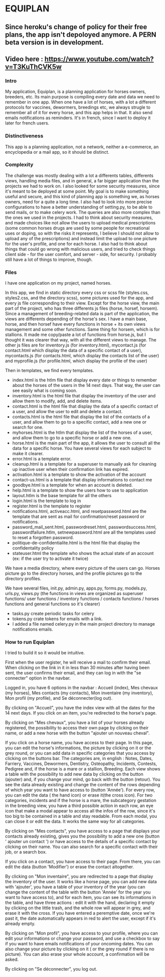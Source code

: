 # EQUIPLAN

## Since heroku's change of policy for their free plans, the app isn't depoloyed anymore. A PERN beta version is in development.
## Video here : https://www.youtube.com/watch?v=T3KuThCVK5w

### Intro
My application, Equiplan, is a planning application for horses owners, breeders, etc. Its main purpose is compiling every date and data we need to remember in one app. When one have a lot of horses, with a lot a different protocols for vaccines, dewormers, breedings etc, we always strugle to remember all of it for every horse, and this app helps in that. It also send emails notifications as reminders. It's in french, since I want to deploy it later for french users.


### Distinctiveness
This app is a planning application, not a network, neither a e-commerce, an encyclopedia or a mail app, so it should be distinct.


### Complexity
The challenge was mostly dealing with a lot a differents tables, differents views, handling media files, and in general, a far bigger application than the projects we had to work on. I also looked for some security measures, since it's meant to be deployed at some point. My goal is to make something useful and secure, and this kind of planning app is something we, as horses owners, need for a quite a long time. 
I also had to look into more precise configurations to have a better understanding of setting.py, to be able to send mails, or to make celery work. The queries are also more complex than the ones we used in the projects. I had to think about security measures, and made choices like not allow the users to upload medical prescriptions (some common horses drugs are used by some people for recreational uses or doping, so with the risks it represents, I believe I should not allow to upload any of the prescriptions) and instead limit the upload to one picture for the user's profile, and one for each horse. I also had to think about things that could go wrong with malicious users, and tried to check things client side - for the user comfort, and server - side, for security. I probably still have a lot of things to improve, though.


### Files
I have one application on my project, named horses.

In this app, we find in static directory every css or scss file (styles.css, styles2.css, and the directory scss), some pictures used for the app, and every js file corresponding to their view. 
Except for the horse view, the main part of the project, who has three differents js files (horse, horsef, horsem). Since a management of breeding-related data is part of the application, the views are differents depending of the horse's sex. I have a main base, horse, and then horsef have every functions in horse + its own views management and some other functions. Same thing for horsem, which is for stallions. It made me copy/paste a lot of functions from horse.js, but I thought it was clearer that way, with all the different views to manage.
The other js files are for inventory.js (for inventory.html), mycontact.js (for contact.html which display the data of a specific contact of a user), mycontacts.js (for contacts.html, which display the contacts list of the user) and myprofile.js (for profile.html, which display the profile of the user)

Then in templates, we find every templates. 
- index.html is the htlm file that display every date or things to remember about the horses of the users in the 14 next days. That way, the user can see easily what is coming soon.
- inventory.html is the html file that display the inventory of the user and allow them to modify, add, and delete items.
- contact.html is the html file that display the data of a specific contact of a user, and allow the user to edit and delete a contact.
- contacts.html is the html file that display the list of the contacts of a user, and allow them to go to a specific contact, add a new one or search for one.
- myhorses.html is the htlm that display the list of the horses of a user, and allow them to go to a specific horse or add a new one. 
- horse.html is the main part of the app, it allows the user to consult all the data for a specific horse. You have several views for each subject to make it clearer.
- error.html is a template error.
- cleanup.html is a template for a superuser to manually ask for cleaning up inactive user when their confirmation link has expired.
- activation.html is a template to show the activation of the account
- contact-us.html is a template that display informations to contact me
- goodbye.html is a template for when an account is deleted.
- help.html is a template to show the users how to use to application
- layout.htlm is the base template for all the others
- login.html is the template to log in
- register.html is the template to register
- notifications.html, activeacc.html, and resetpassword.html are the template that are sent as mail for confirmation/reset password or notifications.
- password_mail_sent.html, passwordreset.html, passwordsuccess.html, passwordfailure.htlm, setnewpassword.html are all the templates used to reset a forgotten password.
- politique-de-confidentialite.html is the html file that display the confidentality policy
- stateuser.html the template who shows the actual state of an account (ex: if the user try to activate it twice)


We have a media directory, where every picture of the users can go. Horses picture go to the directory horses, and the profile pictures go to the directory profiles.

We have several files, init.py, admin.py, apps.py, forms.py, models.py, urls.py, views.py (the functions in views are organized as superuser functions/ user functions / inventory functions / contacts functions / horses functions and general functions so it's clearer)

- tasks.py create periodic tasks for celery 
- tokens.py crate tokens for emails with a link.
- I added a file named celery.py in the main project directory to manage notifications emails.



### How to run Equiplan

I tried to build it so it would be intuitive.

First when the user register, he will receive a mail to confirm their email. When clicking on the link in it in less than 30 minutes after having been sent, the user confirms their email, and they can log in with the "se connecter" option in the navbar.

Logged in, you have 6 options in the navbar : Accueil (index), Mes chevaux (my horses), Mes contacts (my contacts), Mon inventaire (my inventory), Mon profil (my profile), and Se déconnecter(log out).

By clicking on "Accueil", you have the index view with all the dates for the 14 next days. If you click on an item, you're redirected to the horse's page.

By clicking on "Mes chevaux", you have a list of your horses already registered, the possibility to access their own page by clicking on their name, or add a new horse with the button "ajouter un nouveau cheval". 

If you click on a horse name, you have access to their page. In this page, you can edit the horse's informations, the picture by clicking on it or the grey round, or you can add data in specific categories that you access by clicking on the buttons bar. The categories are, in english : Notes, Dates, Farriery, Vaccines, Dewormers, Dentistry, Ostéopathy, Incidents, Contests, Pedigree and, if the horse is a mare or a stallion, Breeding. Each view shows a table with the possibility to add new data by clicking on the button (ajouter) and, if you change your mind, go back with the button (retour). You see the data already existing and change the content of the rows depending of which year you want to have access to (button 'Année'). For every row, you can edit the data ( the hand icon) or erase it(the cross icon). For two categories, incidents and if the horse is a mare, the subcategory gestation in the breeding view, you have a third possible action in each row, an eye icon that make a modal appear to access all the infos of the row, since it's too big to be contained in a table and stay readable. From each modal, you can close it or edit the data. 
It works the same way for all categories. 

By clicking on "Mes contacts", you have access to a page that displays your contacts already existing, gives you the possibility to add a new one (button ' ajouter un contact ') or have access to the details of a specific contact by clicking on their name. You can  also search for a specific contact with their job, or a search box. 

If you click on a contact, you have access to their page. From there, you can edit the data (button 'Modifier') or erase the contact altogether.

By clicking on "Mon inventaire", you are redirected to a page that display the inventory of the user. It works like a horse page, you can add new data with 'ajouter', you have a table of your inventory of the year (you can change the content of the table with the button 'Année' for the year you want to have access to), and for each item, you can see its informations in the table, and have three actions : edit it with the hand, declaring it empty by clicking on the little trash, and the whole row will appear in grey, and erase it with the cross. If you have entered a peremptive date, once we're past it, the date automatically appears in red to alert the user, except if it's already empty.

By clicking on "Mon profil", you have access to your profile, where you can edit your informations or change your password, and use a checkbox to say if you want to have emails notifications of your oncoming dates. You can also change your picture by clicking on it ( or the grey round if there is no picture). You can also erase your whole account, a confirmation will be asked.

By clicking on "Se déconnecter", you log out.











